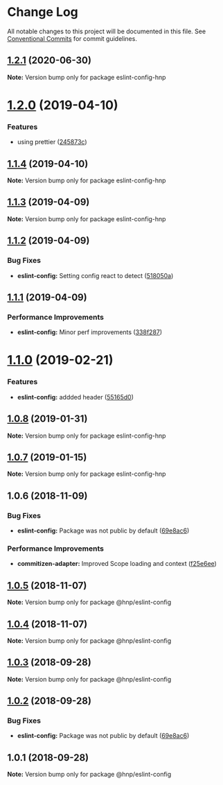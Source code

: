 # Change Log

All notable changes to this project will be documented in this file.
See [Conventional Commits](https://conventionalcommits.org) for commit guidelines.

## [1.2.1](https://github.com/MechanicalHuman/hnp-utilities/compare/eslint-config-hnp@1.2.0...eslint-config-hnp@1.2.1) (2020-06-30)

**Note:** Version bump only for package eslint-config-hnp

# [1.2.0](https://github.com/MechanicalHuman/hnp-utilities/compare/eslint-config-hnp@1.1.4...eslint-config-hnp@1.2.0) (2019-04-10)

### Features

-   using prettier ([245873c](https://github.com/MechanicalHuman/hnp-utilities/commit/245873c))

## [1.1.4](https://github.com/MechanicalHuman/hnp-utilities/compare/eslint-config-hnp@1.1.3...eslint-config-hnp@1.1.4) (2019-04-10)

**Note:** Version bump only for package eslint-config-hnp

## [1.1.3](https://github.com/MechanicalHuman/hnp-utilities/compare/eslint-config-hnp@1.1.2...eslint-config-hnp@1.1.3) (2019-04-09)

**Note:** Version bump only for package eslint-config-hnp

## [1.1.2](https://github.com/MechanicalHuman/hnp-utilities/compare/eslint-config-hnp@1.1.1...eslint-config-hnp@1.1.2) (2019-04-09)

### Bug Fixes

-   **eslint-config:** Setting config react to detect ([518050a](https://github.com/MechanicalHuman/hnp-utilities/commit/518050a))

## [1.1.1](https://github.com/MechanicalHuman/hnp-utilities/compare/eslint-config-hnp@1.1.0...eslint-config-hnp@1.1.1) (2019-04-09)

### Performance Improvements

-   **eslint-config:** Minor perf improvements ([338f287](https://github.com/MechanicalHuman/hnp-utilities/commit/338f287))

# [1.1.0](https://github.com/MechanicalHuman/hnp-utilities/compare/eslint-config-hnp@1.0.8...eslint-config-hnp@1.1.0) (2019-02-21)

### Features

-   **eslint-config:** addded header ([55165d0](https://github.com/MechanicalHuman/hnp-utilities/commit/55165d0))

## [1.0.8](https://github.com/MechanicalHuman/hnp-utilities/compare/eslint-config-hnp@1.0.7...eslint-config-hnp@1.0.8) (2019-01-31)

**Note:** Version bump only for package eslint-config-hnp

## [1.0.7](https://github.com/MechanicalHuman/hnp-utilities/compare/eslint-config-hnp@1.0.6...eslint-config-hnp@1.0.7) (2019-01-15)

**Note:** Version bump only for package eslint-config-hnp

## 1.0.6 (2018-11-09)

### Bug Fixes

-   **eslint-config:** Package was not public by default ([69e8ac6](https://github.com/MechanicalHuman/hnp-utilities/commit/69e8ac6))

### Performance Improvements

-   **commitizen-adapter:** Improved Scope loading and context ([f25e6ee](https://github.com/MechanicalHuman/hnp-utilities/commit/f25e6ee))

## [1.0.5](https://github.com/MechanicalHuman/hnp-utilities/compare/@hnp/eslint-config@1.0.4...@hnp/eslint-config@1.0.5) (2018-11-07)

**Note:** Version bump only for package @hnp/eslint-config

## [1.0.4](https://github.com/MechanicalHuman/hnp-utilities/compare/@hnp/eslint-config@1.0.3...@hnp/eslint-config@1.0.4) (2018-11-07)

**Note:** Version bump only for package @hnp/eslint-config

<a name="1.0.3"></a>

## [1.0.3](https://github.com/MechanicalHuman/hnp-utilities/compare/@hnp/eslint-config@1.0.2...@hnp/eslint-config@1.0.3) (2018-09-28)

**Note:** Version bump only for package @hnp/eslint-config

<a name="1.0.2"></a>

## [1.0.2](https://github.com/MechanicalHuman/hnp-utilities/compare/@hnp/eslint-config@1.0.1...@hnp/eslint-config@1.0.2) (2018-09-28)

### Bug Fixes

-   **eslint-config:** Package was not public by default ([69e8ac6](https://github.com/MechanicalHuman/hnp-utilities/commit/69e8ac6))

<a name="1.0.1"></a>

## 1.0.1 (2018-09-28)

**Note:** Version bump only for package @hnp/eslint-config
